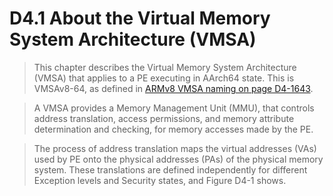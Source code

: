 # D4.1 About the Virtual Memory System Architecture (VMSA)

>This chapter describes the Virtual Memory System Architecture (VMSA) that applies to a PE executing in AArch64 state.
>This is VMSAv8-64, as defined in [ARMv8 VMSA naming on page D4-1643](todo.md).


>A VMSA provides a Memory Management Unit (MMU), that controls address translation, access permissions,
>and memory attribute determination and checking, for memory accesses made by the PE.


>The process of address translation maps the virtual addresses (VAs) used by 
>PE onto the physical addresses (PAs) of the physical memory system. 
>These translations are defined independently for different Exception levels
>and Security states, and Figure D4-1 shows.

